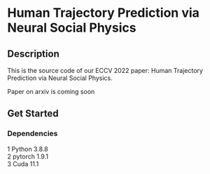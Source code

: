 # Human Trajectory Prediction via Neural Social Physics

## Description
This is the source code of our ECCV 2022 paper: Human Trajectory Prediction via Neural Social Physics.

Paper on arxiv is coming soon

## Get Started
### Dependencies
 1 Python 3.8.8  
 2 pytorch 1.9.1  
 3 Cuda 11.1
